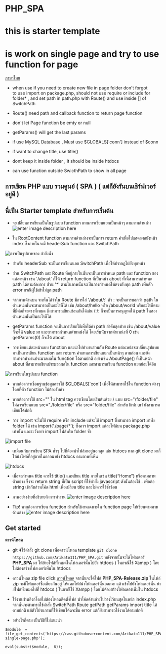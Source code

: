# PHP_SPA
# this is starter template
# is work on single page and try to use function for page 
[ภาษาไทย](#user-content-%E0%B8%81%E0%B8%B2%E0%B8%A3%E0%B9%80%E0%B8%82%E0%B8%B5%E0%B8%A2%E0%B8%99-php-%E0%B9%81%E0%B8%9A%E0%B8%9A-%E0%B8%A3%E0%B8%A7%E0%B8%A1%E0%B8%A8%E0%B8%B9%E0%B8%99%E0%B8%A2%E0%B9%8C--spa---%E0%B9%81%E0%B8%95%E0%B9%88%E0%B8%81%E0%B9%87%E0%B8%A2%E0%B8%B1%E0%B8%87%E0%B8%A3%E0%B8%B1%E0%B8%99%E0%B8%9A%E0%B8%99%E0%B9%80%E0%B8%8A%E0%B8%B4%E0%B8%A3%E0%B9%8C%E0%B8%9F%E0%B9%80%E0%B8%A7%E0%B8%AD%E0%B8%A3%E0%B9%8C%E0%B8%AD%E0%B8%A2%E0%B8%B9%E0%B9%88%E0%B8%94%E0%B8%B5-)
 - when use if you need to create new file in page folder don't forgot  
   to use import on package.php, should not use require or include for  
   folder* , and set path in path.php with Route() and use inside [] of
              SwitchPath
 
 - Route() need path and callback function to return page function

- don't let Page function be emty or null

- getParams() will get the last params

- if use MySQL Database , Must use $GLOBALS['conn'] instead of $conn

 - if want to change title, use title() 

- dont keep it inside folder , it should be inside htdocs

- can use function outside SwicthPath to show in all page

## การเขียน PHP แบบ รวมศูนย์ ( SPA ) ( แต่ก็ยังรันบนเชิร์ฟเวอร์อยู่ดี )

 

## นี่เป็น Starter template สำหรับการเริ่มต้น

- จะเปลี่ยนการเขียนเป็นในรูปแบบ function แทนการเขียนแยกเป็นหน้าๆ ตามภาพด้านล่าง
![enter image description here](https://video.fubp1-1.fna.fbcdn.net/v/t39.30808-6/284551698_384648273626504_1609400707294192179_n.png?_nc_cat=106&ccb=1-7&_nc_sid=730e14&_nc_ohc=pwDeTxlOs3cAX_2vnRJ&_nc_ht=video.fubp1-1.fna&oh=00_AT8PjnA5Xo7Emvv9If8beQSA0wnKvJ0lbM-ICtP0spiCIg&oe=6295D40C)

 - ใน RootContent function ตามภาพด้านล่างจะเป็นการ return ค่าเพื่อไปแสดงผลยังหน้า index ซึ่งภายในจะมี headerSub function และ SwitchPath

![อาจเป็นรูปภาพของ กำลังนั่ง](https://video.fubp1-1.fna.fbcdn.net/v/t39.30808-6/284486730_384648380293160_6865668386188902373_n.png?_nc_cat=111&ccb=1-7&_nc_sid=730e14&_nc_ohc=jkSXNjer7-8AX9SmY6f&_nc_ht=video.fubp1-1.fna&oh=00_AT_VhG7QMRCMM4-R6YS_JFD3gM6TTNLw50hlMZQpF_FUFQ&oe=6295C8A6)

- สำหรับ headerSub จะเป็นการเขียนนอก SwitchPath เพื่อให้ปรากฏไปยังทุกหน้า
- ส่วน SwitchPath และ Route ที่อยู่ภายในนั้นจะเป็นการกำหนด path และ function ของแต่ละหน้า เช่น '/about' ก็ให้ return function ที่เป็นหน้า about ทั้งนี้สามารถกำหนด path ได้ตามต้องการ ส่วน '*' ตามในภาพนั้นจะเป็นการกำหนดให้ตรงกับทุก path เพื่อดัก error กรณีผู้ใช้เข้าไม่ถูก path
- จากภาพด้านบน จะเห็นได้ว่าใน Route มีการใส่ '/about/:' ตัว : จะเป็นการบอกว่า path ในตำแหน่งนั้นจะสามารถเป็นอะไรก็ได้ เช่น /about/hello หรือ /about/world หรืออะไรก็ตามที่มีต่อก็จะตรงทั้งหมด ชึ่งสามารถเขียนซ้อนกันได้เช่น /:/: ก็จะเป็นการอนุญาตให้ path ในสองตำแหน่งนั้นเป็นอะไรก็ได้

- getParams function จะเป็นการเรียกใช้เพื่อได้ค่า path ลำดับสุดท้าย เช่น /about/value ก็จะได้ value มา และสามารถกำหนดตำแหน่งได้ โดยเริ่มนับจากตำแหน่งที่ 0 เช่น getParams(0) ก็จะได้ about

- การเขียนแต่ละหน้าแบบ function และนำไปทำงานร่วมกับ Route แต่ละหน้าจะเปลี่ยนรูปแบบมาเป็นการเขียน function และ return ค่าแทนการเขียนแยกเป็นหน้าๆ ตามก่อน และยังสามารถทำงานประมวลผลใน function ได้ตามปกติ อย่างเช่น AboutPage() ที่เป็นหน้า about ที่สามารถเขียนประมวลผลใน function และสามารถเขียน function แยกย่อยได้อีก

![การเขียนในรูปแบบ function](https://video.fubp1-1.fna.fbcdn.net/v/t39.30808-6/284306690_384648356959829_6978952492087751309_n.png?_nc_cat=106&ccb=1-7&_nc_sid=730e14&_nc_ohc=JTw3d4Xf-bAAX-8C_H-&_nc_ht=video.fubp1-1.fna&oh=00_AT9e6d7dAWNm_axSf5XclTaTYFzVN3F4Yshc0-CkoVo0CQ&oe=6295E3AF)

- หากต้องการเชื่อมฐานข้อมูลควรใช้ $GLOBALS['con'] เพื่อให้สามารถใช้ใน function ต่างๆ โดยที่ตัว function ไม่ต้องรับค่า

- หากต้องการใช้ src="" ใน html tag ควรเขียนโดยเริ่มต้นด้วย / แบบ src="/folder/file" ไม่ควรเขียนแบบ src="./folder/file" หรือ src="folder/file" สำหรับ link url ยังสามารถเขียนได้ปกติ 

- การ import จะไม่ใช้ require หรือ include แต่จะใช้ import ซึ่งสามารถ import มาทั้ง folder ได้ เช่น import(‘./page/*’); ซึ่งควร import แต่ละไฟล์บน package.php เท่านั้น และระวังอย่า import ไฟล์หรือ folder ซ้ำ

![import file](https://video.fubp1-1.fna.fbcdn.net/v/t39.30808-6/284483171_384648246959840_1120960904116659377_n.png?_nc_cat=108&ccb=1-7&_nc_sid=730e14&_nc_ohc=3QYcSRJC0XEAX_jIqfW&tn=tUFQlMH_65maGc9_&_nc_ht=video.fubp1-1.fna&oh=00_AT9rIou46tK7znRZoTRZGYumKqxfPCaWwX_O6D4Ht5TMkg&oe=6295F600)

- เหมือนกับการเขียน SPA ทั่วๆ ไปที่ต้องนำไฟล์มาอยู่นอกสุด เช่น htdocs หาก git clone มาก็ให้นำไฟล์ที่อยู่ภายในออกมายัง htdocs ตามภาพที่เห็น

![htdocs](https://video.fubp1-1.fna.fbcdn.net/v/t39.30808-6/284246817_383669577057707_2152403264513107397_n.png?_nc_cat=105&ccb=1-7&_nc_sid=730e14&_nc_ohc=cYRDS2vDD-IAX8OpeT1&tn=tUFQlMH_65maGc9_&_nc_ht=video.fubp1-1.fna&oh=00_AT99f0nbXfLqs1Ai4HbZa3TzUliycIQTRH5hzsOSzgFMHw&oe=629615A7)

- เมื่อจะกำหนด title ควรใช้ title() และเขียน title ภายในเช่น title(“Home”) หรือตามภาพตัวอย่าง ซึ่งจะ return string ที่เป็น script ที่ใช้คำสั่ง javascript ดังนั้นต้องใช้ . เพื่อต่อ string เข้ากับส่วนโค้ด html เพื่อเปลี่ยน title และไม่ควรใช้ช้ำซ้อน

- ภาพอย่างง่ายที่อธิบายถึงการทำงาน
![enter image description here](https://video.fubp1-1.fna.fbcdn.net/v/t39.30808-6/284201920_384550966969568_3371549898208564415_n.jpg?_nc_cat=109&ccb=1-7&_nc_sid=730e14&_nc_ohc=_OtNFuIvKiQAX8jWgYw&_nc_ht=video.fubp1-1.fna&oh=00_AT9NWpFp3rs8qByWswAJJCWHwZJbDqr4_4j_0o-87qDvPQ&oe=6294E363)

- Tip! หากต้องการเขียน function สำหรับใช้งานเฉพาะใน function page ให้เขียนตามภาพด้านล่าง
![enter image description here](https://video.fubp1-1.fna.fbcdn.net/v/t39.30808-6/284921350_386554703435861_6912134901672407422_n.png?_nc_cat=105&ccb=1-7&_nc_sid=730e14&_nc_ohc=Arn23hot07wAX96apmU&tn=tUFQlMH_65maGc9_&_nc_ht=video.fubp1-1.fna&oh=00_AT8uVSiqUOqYWbsCfn8GiU7yN9xoDXwhU3VXYtUWObecXw&oe=629A0E4D)


## Get started
**ดาวน์โหลด**
- git
⬇️ใช้คำสั่ง git clone เพื่อดาวน์โหลด template 
`git clone https://github.com/Arikato111/PHP_SPA.git`
หลังจากนั้นจะได้โฟลเดอร์ **PHP_SPA** มา ให้ย้ายไฟล๋ทั้งหมดในโฟลเดอร์นั้นไปยัง htdocs ( ในกรณีใช้ Xampp ) โดยไม่ต้องสร้างโฟลเดอร์เพิ่มใน htdocs 

- ดาวน์โหลด zip file 
click [ดาวน์โหลด](https://github.com/Arikato111/PHP_SPA/archive/refs/heads/Release.zip) จากนั้นจะได้ไฟล๋ **PHP_SPA-Release.zip** ในไฟล๋ zip จะมีโฟลเดอร๋ชื่อเดียวกันอยู่ ให้แตกไฟล๋นำโฟลเดอร๋นั้นออกมา แล้วเข้าไปยังโฟลเดอร๋นั้น 
ย่ายไฟล๋ทั้งหมดไปที่ htdocs ( ในกรณีใช้ Xampp ) โดยไม่ต้องสร้างโฟลเดอร๋เพิ่มใน htdocs

- ใช้งานผ่านลิงก๋โดยไม่ต้องโหลดติดตั้งไฟล๋
นำโค้ดด้านล่างไปวางไว้บนสุดในหน้า index.php จากนั้นจะสามารถใช้คำสั่ง SwitchPath Route getPath getParams import title ได้ตามปกติ แม้ตัวโปรแกรมที่ใช้เขียนโค้ดจะขึ้น error แต่ก็ยังสามารถใช้งานได้ตามปกติ
- อย่างไรก็ตาม เป็นวิธีที่ไม่แนะนำ
```
$module  =  file_get_contents('https://raw.githubusercontent.com/Arikato111/PHP_SPA/Release/modules/wisit-single-page.php');

eval(substr($module,  6));
```
